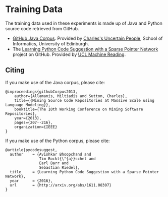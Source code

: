 # Training Data

The training data used in these experiments is made up of Java and Python source code retrieved from GitHub.

 - [GitHub Java Corpus](http://groups.inf.ed.ac.uk/cup/javaGithub/).
 Provided by [Charles's Uncertain People](http://groups.inf.ed.ac.uk/cup/), School of Informatics, University of Edinburgh.
 - The [Learning Python Code Suggestion with a Sparse Pointer Network](https://github.com/uclmr/pycodesuggest) project
 on GitHub. Provided by [UCL Machine Reading](https://github.com/uclmr).

## Citing
If you make use of the Java corpus, please cite:

```
@inproceedings{githubCorpus2013,
	author={Allamanis, Miltiadis and Sutton, Charles},
	title={{Mining Source Code Repositories at Massive Scale using Language Modeling}},
	booktitle={The 10th Working Conference on Mining Software Repositories},
	year={2013},
	pages={207--216},
	organization={IEEE}
}
```

If you make use of the Python corpus, please cite:

```
@article{pycodesuggest,
  author    = {Avishkar Bhoopchand and
               Tim Rockt{\"{a}}schel and
               Earl Barr and
               Sebastian Riedel},
  title     = {Learning Python Code Suggestion with a Sparse Pointer Network},
  year      = {2016},
  url       = {http://arxiv.org/abs/1611.08307}
}
```